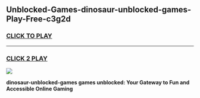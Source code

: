 
## Unblocked-Games-dinosaur-unblocked-games-Play-Free-c3g2d
<h3>
<a href="https://premium76.site?title=dinosaur-unblocked-games&ref=23A">CLICK TO PLAY</a></h3>
<hr>

<h3>
<a href="https://premium76.site?title=dinosaur-unblocked-games&ref=23A">CLICK 2 PLAY</a>
  
</h3>

<a href="https://premium76.site?title=dinosaur-unblocked-games&ref=23A"><img src="https://clearcache.store/games.png"></a>


**dinosaur-unblocked-games games unblocked: Your Gateway to Fun and Accessible Online Gaming**
